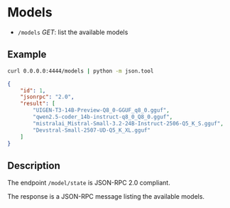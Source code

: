 # Models

- `/models` *GET*: list the available models

## Example

```bash
curl 0.0.0.0:4444/models | python -m json.tool
```

```json
{
    "id": 1,
    "jsonrpc": "2.0",
    "result": [
        "UIGEN-T3-14B-Preview-Q8_0-GGUF_q8_0.gguf",
        "qwen2.5-coder_14b-instruct-q8_0_Q8_0.gguf",
        "mistralai_Mistral-Small-3.2-24B-Instruct-2506-Q5_K_S.gguf",
        "Devstral-Small-2507-UD-Q5_K_XL.gguf"
    ]
}
```

## Description

The endpoint `/model/state` is JSON-RPC 2.0 compliant.

The response is a JSON-RPC message listing the available models.
